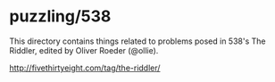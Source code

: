 # puzzling/538

This directory contains things related to problems posed in 538's The
Riddler, edited by Oliver Roeder (@ollie).

http://fivethirtyeight.com/tag/the-riddler/
